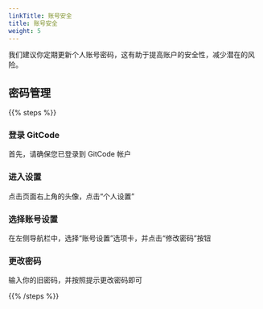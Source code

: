 ```yaml
---
linkTitle: 账号安全
title: 账号安全
weight: 5
---
```


我们建议你定期更新个人账号密码，这有助于提高账户的安全性，减少潜在的风险。

## 密码管理

{{% steps %}}

### 登录 GitCode

首先，请确保您已登录到 GitCode 帐户

### 进入设置

点击页面右上角的头像，点击“个人设置”

### 选择账号设置

在左侧导航栏中，选择“账号设置”选项卡，并点击“修改密码”按钮

### 更改密码

输入你的旧密码，并按照提示更改密码即可

{{% /steps %}}